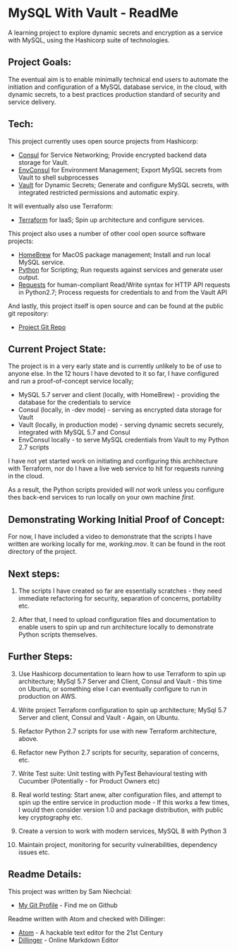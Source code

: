 # MySQL With Vault - ReadMe

A learning project to explore dynamic secrets and encryption as a service with MySQL, using the Hashicorp suite of technologies.

## Project Goals:

The eventual aim is to enable minimally technical end users to automate the initiation and configuration of a MySQL database service, in the cloud, with dynamic secrets, to a best practices production standard of security and service delivery.

## Tech:

This project currently uses open source projects from Hashicorp:

* [Consul](https://www.consul.io/) for Service Networking; Provide encrypted backend data storage for Vault.
* [EnvConsul](https://github.com/hashicorp/envconsul/) for Environment Management; Export MySQL secrets from Vault to shell subprocesses
* [Vault](https://www.vaultproject.io/) for Dynamic Secrets; Generate and configure MySQL secrets, with integrated restricted permissions and automatic expiry.

It will eventually also use Terraform:
* [Terraform](https://www.terraform.io/) for IaaS; Spin up architecture and configure services.

This project also uses a number of other cool open source software projects:

* [HomeBrew](https://brew.sh/) for MacOS package management; Install and run local MySQL service.
* [Python](https://www.python.org/) for Scripting; Run requests against services and generate user output.
* [Requests](https://pypi.org/project/requests/) for human-compliant Read/Write syntax for HTTP API requests in Python2.7; Process requests for credentials to and from the Vault API

And lastly, this project itself is open source and can be found at the public git repository:
* [Project Git Repo](https://github.com/SamNiechcial/MySQL-With-Vault)

## Current Project State:

The project is in a very early state and is currently unlikely to be of use to anyone else.
In the 12 hours I have devoted to it so far, I have configured and run a proof-of-concept service locally;

 - MySQL 5.7 server and client (locally, with HomeBrew) - providing the database for the credentials to service
 - Consul (locally, in -dev mode) - serving as encrypted data storage for Vault
 - Vault (locally, in production mode) - serving dynamic secrets securely, integrated with MySQL 5.7 and Consul
 - EnvConsul locally - to serve MySQL credentials from Vault to my Python 2.7 scripts

I have not yet started work on initiating and configuring this architecture with Terraform, nor do I have a live web service to hit for requests running in the cloud.

As a result, the Python scripts provided will *not* work unless you configure thes back-end services to run locally on your own machine *first*.

## Demonstrating Working Initial Proof of Concept:

For now, I have included a video to demonstrate that the scripts I have written are working locally for me, *working.mov*. It can be found in the root directory of the project.

## Next steps:

1. The scripts I have created so far are essentially scratches - they need immediate refactoring for security, separation of concerns, portability etc.

2. After that, I need to upload configuration files and documentation to enable users to spin up and run architecture locally to demonstrate Python scripts themselves.

## Further Steps:

3. Use Hashicorp documentation to learn how to use Terraform to spin up architecture; MySql 5.7 Server and Client, Consul and Vault - this time on Ubuntu, or something else I can eventually configure to run in production on AWS.

4. Write project Terraform configuration to spin up architecture; MySql 5.7 Server and client, Consul and Vault - Again, on Ubuntu.

5. Refactor Python 2.7 scripts for use with new Terraform architecture, above.

6. Refactor new Python 2.7 scripts for security, separation of concerns, etc.

7. Write Test suite:
Unit testing with PyTest
Behavioural testing with Cucumber (Potentially - for Product Owners etc)

8. Real world testing: Start anew, alter configuration files, and attempt to spin up the entire service in production mode - If this works a few times, I would then consider version 1.0 and package distribution, with public key cryptography etc.

9. Create a version to work with modern services, MySQL 8 with Python 3

10. Maintain project, monitoring for security vulnerabilities, dependency issues etc.

## Readme Details:

This project was written by Sam Niechcial:
* [My Git Profile](https://github.com/SamNiechcial) - Find me on Github

Readme written with Atom and checked with Dillinger:

* [Atom](https://atom.io/) - A hackable text editor for the 21st Century
* [Dillinger](https://dillinger.io/) - Online Markdown Editor

[My Git Profile]: <"https://github.com/SamNiechcial">
[Project Git Repo]: <"https://github.com/SamNiechcial/MySQL-With-Vault">

[Atom]: <"https://atom.io/">
[Consul]: <"https://www.consul.io/">
[Dillinger]: <"https://dillinger.io/">
[EnvConsul]: <"https://github.com/hashicorp/envconsul/">
[HomeBrew]: <"https://brew.sh/">
[Python]: <"https://www.python.org/">
[Requests]: <"https://pypi.org/project/requests/">
[Terraform]: <"https://www.terraform.io/">
[Vault]: <"https://www.vaultproject.io/">
